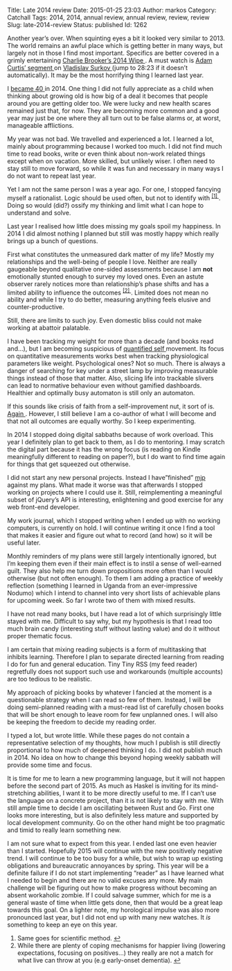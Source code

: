 Title: Late 2014 review
Date: 2015-01-25 23:03
Author: markos
Category: Catchall
Tags: 2014, 2014, annual review, annual review, review, review
Slug: late-2014-review
Status: published
Id: 1262

<html>
 <body>
  <div>
   <p>
    Another year’s over. When squinting eyes a bit it looked very similar to 2013. The world remains an awful place which is getting better in many ways, but largely not in those I find most important. Specifics are better covered in a grimly entertaining
    <a href="https://www.youtube.com/watch?v=t3EoNsGHZD0">
     Charlie Brooker’s 2014 Wipe
    </a>
    . A must watch is
    <a href="http://en.wikipedia.org/wiki/Adam_Curtis">
     Adam Curtis’
    </a>
    <a href="https://www.youtube.com/watch?v=t3EoNsGHZD0#t=28m23s">
     segment
    </a>
    on
    <a href="http://en.wikipedia.org/wiki/Vladislav_Surkov">
     Vladislav Surkov
    </a>
    (jump to 28:23 if it doesn’t automatically). It may be the most horrifying thing I learned last year.
   </p>
   <p>
    I
    <a href="40.html">
     became 40
    </a>
    in 2014. One thing I did not fully appreciate as a child when thinking about growing old is how big of a deal it becomes that people around you are getting older too. We were lucky and new health scares remained just that, for now. They are becoming more common and a good year may just be one where they all turn out to be false alarms or, at worst, manageable afflictions.
   </p>
   <p>
    My year was not bad. We travelled and experienced a lot. I learned a lot, mainly about programming because I worked too much. I did not find much time to read books, write or even think about non-work related things except when on vacation. More skilled, but unlikely wiser. I often need to stay still to move forward, so while it was fun and necessary in many ways I do not want to repeat last year.
   </p>
   <p>
    Yet I am not the same person I was a year ago. For one, I stopped fancying myself a rationalist. Logic should be used often, but not to identify with
    <sup>
     <a href="#review-2014-1-note" id="review-2014-1">
      [1]
     </a>
    </sup>
    . Doing so would (did?) ossify my thinking and limit what I can hope to understand and solve.
   </p>
   <p>
    Last year I realised how little does missing my goals spoil my happiness. In 2014 I did almost nothing I planned but still was mostly happy which really brings up a bunch of questions.
   </p>
   <p>
    First what constitutes the unmeasured dark matter of my life? Mostly my relationships and the well-being of people I love. Neither are really gaugeable beyond qualitative one-sided assessments because I am
    <strong>
     not
    </strong>
    emotionally stunted enough to survey my loved ones. Even an astute observer rarely notices more       than relationship’s phase shifts and has a limited ability to       influence the outcomes
    <sup>
     <a href="#review-2014-2-note" id="review-2014-2">
      [2]
     </a>
    </sup>
    . Limited does not mean no ability and while I try to do better, measuring anything feels elusive and counter-productive.
   </p>
   <p>
    Still, there are limits to such joy. Even domestic bliss could not make working at abattoir palatable.
   </p>
   <p>
    I have been tracking my weight for more than a decade (and books read and…), but I am becoming suspicious of
    <a href="http://en.wikipedia.org/wiki/Quantified_Self">
     quantified self
    </a>
    movement. Its focus on quantitative measurements works best when tracking physiological parameters like weight. Psychological ones? Not so much. There is always a danger of searching for key under a street lamp by improving measurable things instead of those that matter. Also, slicing life into trackable slivers can lead to normative behaviour even without gamified dashboards. Healthier and optimally busy automaton is still only an automaton.
   </p>
   <p>
    If this sounds like crisis of faith from a self-improvement nut, it sort of is.
    <a href="gamification-of-book-reading.html" title="Article about why goals can inhibit good reading">
     Again
    </a>
    . However, I still believe I am a co-author of what I will become and that not all outcomes are equally worthy. So I keep experimenting.
   </p>
   <p>
    In 2014 I stopped doing digital sabbaths because of work overload. This year I definitely plan to get back to them, as I do to mentoring. I may scratch the digital part because it has the wrong focus (is reading on Kindle meaningfully different to reading on paper?), but I do want to find time again for things that get squeezed out otherwise.
   </p>
   <p>
    I did not start any new personal projects. Instead I have”finished”
    <a href="https://github.com/samastur/mjp">
     mjp
    </a>
    against my plans. What made it worse was that afterwards I stopped working on projects where I could use it. Still, reimplementing a meaningful subset of jQuery’s API is interesting, enlightening and good exercise for any web front-end developer.
   </p>
   <p>
    My work journal, which I stopped writing when I ended up with no working computers, is currently on hold. I will continue writing it once I find a tool that makes it easier and figure out what to record (and how) so it will be useful later.
   </p>
   <p>
    Monthly reminders of my plans were still largely intentionally ignored, but I’m keeping them even if their main effect is to instil a sense of well-earned guilt. They also help me turn down propositions more often than I would otherwise (but not often enough). To them I am adding a practice of weekly reflection (something I learned in Uganda from an ever-impressive Nodumo) which I intend to channel into very short lists of achievable plans for upcoming week. So far I wrote two of them with mixed results.
   </p>
   <p>
    I have not read many books, but I have read a lot of which surprisingly little stayed with me. Difficult to say why, but my hypothesis is that I read too much brain candy (interesting stuff without lasting value) and do it without proper thematic focus.
   </p>
   <p>
    I am certain that mixing reading subjects is a form of multitasking that inhibits learning. Therefore I plan to separate directed learning from reading I do for fun and general education. Tiny Tiny RSS (my feed reader) regretfully does not support such use and workarounds (multiple accounts) are too tedious to be realistic.
   </p>
   <p>
    My approach of picking books by whatever I fancied at the moment is a questionable strategy when I can read so few of them. Instead, I will be doing semi-planned reading with a must-read list of carefully chosen books that will be short enough to leave room for few unplanned ones. I will also be keeping the freedom to decide my reading order.
   </p>
   <p>
    I typed a lot, but wrote little. While these pages do not contain a representative selection of my thoughts, how much I publish is still directly proportional to how much of deepened thinking I do. I did not publish much in 2014. No idea on how to change this beyond hoping weekly sabbath will provide some time and focus.
   </p>
   <p>
    It is time for me to learn a new programming language, but it will not happen before the second part of 2015. As much as Haskel is inviting for its mind-stretching abilities, I want it to be more directly useful to me. If I can’t use the language on a concrete project, than it is not likely to stay with me. With still ample time to decide I am oscillating between Rust and Go. First one looks more interesting, but is also definitely less mature and supported by local development community. Go on the other hand might be too pragmatic and timid to really learn something new.
   </p>
   <p>
    I am not sure what to expect from this year. I ended last one even heavier than I started. Hopefully 2015 will continue with the new positively negative trend. I will continue to be too busy for a while, but wish to wrap up existing obligations and bureaucratic annoyances by spring. This year will be a definite failure if I do not start implementing “reader” as I have learned what I needed to begin and there are no valid excuses any more. My main challenge will be figuring out how to make progress without becoming an absent workaholic zombie. If I could salvage summer, which for me is a general waste of time when little gets done, then that would be a great leap towards this goal. On a lighter note, my horological impulse was also more pronounced last year, but I did not end up with many new watches. It
    <em>
     is
    </em>
    something to keep an eye on this year.
   </p>
   <ol>
    <li id="review-2014-1-note">
     Same goes for scientific method.
     <a href="#review-2014-1">
      ↩
     </a>
    </li>
    <li id="review-2014-2-note">
     While there are plenty of coping mechanisms for happier living (lowering expectations, focusing on positives…) they really are not a match for what live can throw at you (e.g early-onset dementia).
     <a href="#review-2014-2">
      ↩
     </a>
    </li>
   </ol>
  </div>
 </body>
</html>